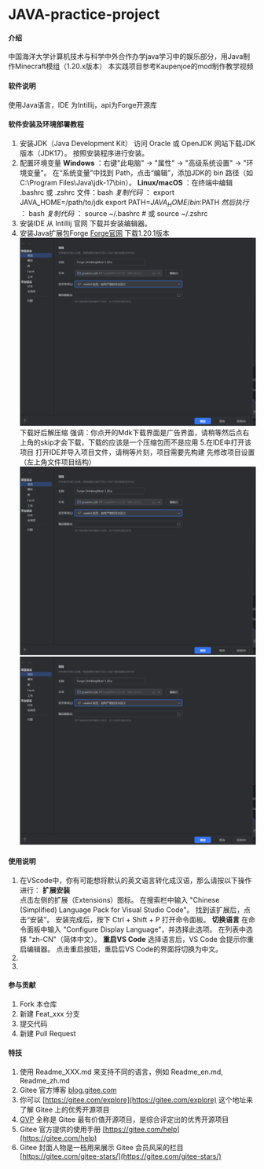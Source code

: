 # JAVA-practice-project

#### 介绍
中国海洋大学计算机技术与科学中外合作办学java学习中的娱乐部分，用Java制作Minecraft模组（1.20.x版本）
本实践项目参考Kaupenjoe的mod制作教学视频

#### 软件说明
使用Java语言，IDE 为Intillij，api为Forge开源库

#### 软件安装及环境部署教程

1. 安装JDK（Java Development Kit）
访问 Oracle 或 OpenJDK 网站下载JDK版本（JDK17）。
按照安装程序进行安装。
2. 配置环境变量
**Windows** ：右键"此电脑" → "属性" → "高级系统设置" → "环境变量"。
在“系统变量”中找到 Path，点击“编辑”，添加JDK的 bin 路径（如 C:\Program Files\Java\jdk-17\bin）。
 **Linux/macOS** ：在终端中编辑 .bashrc 或 .zshrc 文件：bash
  _复制代码_ ：
export JAVA_HOME=/path/to/jdk
export PATH=$JAVA_HOME/bin:$PATH
 _然后执行_ ：
bash
 _复制代码_ ：
source ~/.bashrc  # 或 source ~/.zshrc
3. 安装IDE
从 Intillij 官网 下载并安装编辑器。
4. 安装Java扩展包Forge
[Forge官网](https://files.minecraftforge.net/net/minecraftforge/forge/)
下载1.20.1版本
![如图，点级下载Mdk](Picimage.png)
下载好后解压缩
强调：你点开的Mdk下载界面是广告界面，请稍等然后点右上角的skip才会下载，下载的应该是一个压缩包而不是应用
5.在IDE中打开该项目
打开IDE并导入项目文件，请稍等片刻，项目需要先构建
先修改项目设置（左上角文件项目结构）
![这里](Picimage.png)
![设置如下](Picimage.png)



#### 使用说明

1.  在VScode中，你有可能想将默认的英文语言转化成汉语，那么请按以下操作进行：
 **扩展安装**  
点击左侧的扩展（Extensions）图标。
在搜索栏中输入 "Chinese (Simplified) Language Pack for Visual Studio Code"。
找到该扩展后，点击“安装”。
安装完成后，按下 Ctrl + Shift + P 打开命令面板。
 **切换语言** 
在命令面板中输入 "Configure Display Language"，并选择此选项。
在列表中选择 "zh-CN"（简体中文）。
 **重启VS Code** 
选择语言后，VS Code 会提示你重启编辑器。
点击重启按钮，重启后VS Code的界面将切换为中文。
2.
3.
#### 参与贡献

1.  Fork 本仓库
2.  新建 Feat_xxx 分支
3.  提交代码
4.  新建 Pull Request


#### 特技

1.  使用 Readme\_XXX.md 来支持不同的语言，例如 Readme\_en.md, Readme\_zh.md
2.  Gitee 官方博客 [blog.gitee.com](https://blog.gitee.com)
3.  你可以 [https://gitee.com/explore](https://gitee.com/explore) 这个地址来了解 Gitee 上的优秀开源项目
4.  [GVP](https://gitee.com/gvp) 全称是 Gitee 最有价值开源项目，是综合评定出的优秀开源项目
5.  Gitee 官方提供的使用手册 [https://gitee.com/help](https://gitee.com/help)
6.  Gitee 封面人物是一档用来展示 Gitee 会员风采的栏目 [https://gitee.com/gitee-stars/](https://gitee.com/gitee-stars/)

